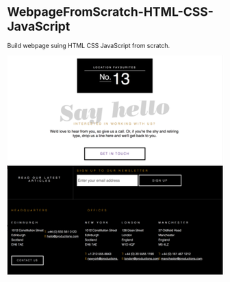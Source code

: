 # WebpageFromScratch-HTML-CSS-JavaScript
Build webpage suing HTML CSS JavaScript from scratch. 


![alt text](https://github.com/gaosijia1234/WebpageFromScratch-HTML-CSS-JavaScript/blob/master/first_screen.png)
![alt text](https://github.com/gaosijia1234/WebpageFromScratch-HTML-CSS-JavaScript/blob/master/second_screen.png)
